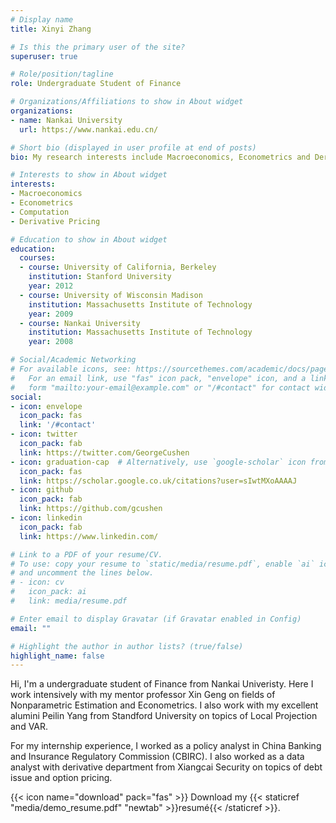 ```yaml
---
# Display name
title: Xinyi Zhang

# Is this the primary user of the site?
superuser: true

# Role/position/tagline
role: Undergraduate Student of Finance

# Organizations/Affiliations to show in About widget
organizations:
- name: Nankai University
  url: https://www.nankai.edu.cn/

# Short bio (displayed in user profile at end of posts)
bio: My research interests include Macroeconomics, Econometrics and Derivative Pricing.

# Interests to show in About widget
interests:
- Macroeconomics
- Econometrics
- Computation
- Derivative Pricing

# Education to show in About widget
education:
  courses:
  - course: University of California, Berkeley
    institution: Stanford University
    year: 2012
  - course: University of Wisconsin Madison
    institution: Massachusetts Institute of Technology
    year: 2009
  - course: Nankai University
    institution: Massachusetts Institute of Technology
    year: 2008

# Social/Academic Networking
# For available icons, see: https://sourcethemes.com/academic/docs/page-builder/#icons
#   For an email link, use "fas" icon pack, "envelope" icon, and a link in the
#   form "mailto:your-email@example.com" or "/#contact" for contact widget.
social:
- icon: envelope
  icon_pack: fas
  link: '/#contact'
- icon: twitter
  icon_pack: fab
  link: https://twitter.com/GeorgeCushen
- icon: graduation-cap  # Alternatively, use `google-scholar` icon from `ai` icon pack
  icon_pack: fas
  link: https://scholar.google.co.uk/citations?user=sIwtMXoAAAAJ
- icon: github
  icon_pack: fab
  link: https://github.com/gcushen
- icon: linkedin
  icon_pack: fab
  link: https://www.linkedin.com/

# Link to a PDF of your resume/CV.
# To use: copy your resume to `static/media/resume.pdf`, enable `ai` icons in `params.toml`, 
# and uncomment the lines below.
# - icon: cv
#   icon_pack: ai
#   link: media/resume.pdf

# Enter email to display Gravatar (if Gravatar enabled in Config)
email: ""

# Highlight the author in author lists? (true/false)
highlight_name: false
---
```


Hi, I'm a undergraduate student of Finance from Nankai Univeristy. Here I work intensively with my mentor professor Xin Geng on fields of Nonparametric Estimation and Econometrics. I also work with my excellent alumini Peilin Yang from Standford University on topics of Local Projection and VAR.

For my internship experience, I worked as a policy analyst in China Banking and Insurance Regulatory Commission (CBIRC). I also worked as a data analyst with derivative department from Xiangcai Security on topics of debt issue and option pricing.

{{< icon name="download" pack="fas" >}} Download my {{< staticref "media/demo_resume.pdf" "newtab" >}}resumé{{< /staticref >}}.
